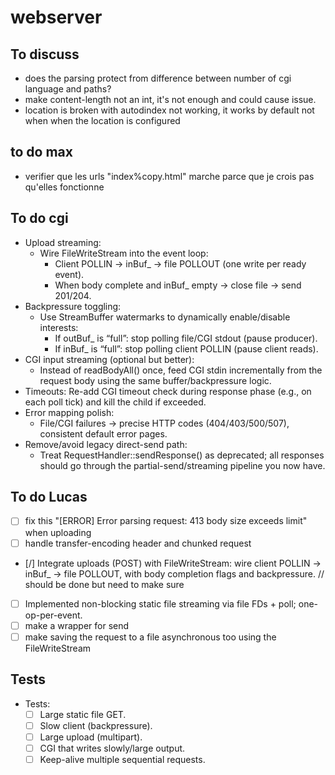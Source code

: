 # webserver

## To discuss
- does the parsing protect from difference between number of cgi language and paths?
- make content-length not an int, it's not enough and could cause issue.
- location is broken with autodindex not working, it works by default not when when the location is configured

## to do max
- verifier que les urls "index%copy.html" marche parce que je crois pas qu'elles fonctionne

## To do cgi 

* Upload streaming:
	* Wire FileWriteStream into the event loop:
		* Client POLLIN → inBuf_ → file POLLOUT (one write per ready event).
		* When body complete and inBuf_ empty → close file → send 201/204.
* Backpressure toggling:
	* Use StreamBuffer watermarks to dynamically enable/disable interests:
		* If outBuf_ is “full”: stop polling file/CGI stdout (pause producer).
		* If inBuf_ is “full”: stop polling client POLLIN (pause client reads).
* CGI input streaming (optional but better):
	* Instead of readBodyAll() once, feed CGI stdin incrementally from the request body using the same buffer/backpressure logic.
* Timeouts:
	Re-add CGI timeout check during response phase (e.g., on each poll tick) and kill the child if exceeded.
* Error mapping polish:
	* File/CGI failures → precise HTTP codes (404/403/500/507), consistent default error pages.
* Remove/avoid legacy direct-send path:
	* Treat RequestHandler::sendResponse() as deprecated; all responses should go through the partial-send/streaming pipeline 	you now have.

## To do Lucas ## 
- [ ] fix this "[ERROR] Error parsing request: 413 body size exceeds limit" when uploading
- [ ] handle transfer-encoding header and chunked request
- [/] Integrate uploads (POST) with FileWriteStream: wire client POLLIN → inBuf_ → file POLLOUT, with body completion flags and backpressure. // should be done but need to make sure
- [ ] Implemented non-blocking static file streaming via file FDs + poll; one-op-per-event.
- [ ] make a wrapper for send
- [ ] make saving the request to a file asynchronous too using the FileWriteStream

## Tests ##
* Tests:
	* [ ] Large static file GET.
	* [ ] Slow client (backpressure).
	* [ ] Large upload (multipart).
	* [ ] CGI that writes slowly/large output.
	* [ ] Keep-alive multiple sequential requests.
